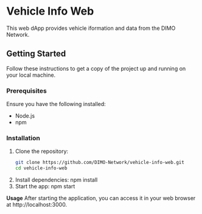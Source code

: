 # Vehicle Info Web

This web dApp provides vehicle iformation and data from the DIMO Network.

## Getting Started

Follow these instructions to get a copy of the project up and running on your local machine.

### Prerequisites

Ensure you have the following installed:
- Node.js
- npm

### Installation

1. Clone the repository:
   ```bash
   git clone https://github.com/DIMO-Network/vehicle-info-web.git
   cd vehicle-info-web

2. Install dependencies:
   npm install
3. Start the app:
   npm start

**Usage**
After starting the application, you can access it in your web browser at http://localhost:3000.



